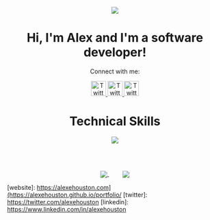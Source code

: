 <p align="center">
  <img src="https://user-images.githubusercontent.com/113874361/206784635-fc88205f-8759-405d-a381-822c1ac268a1.jpg" />
</p>

<h1 align=center>Hi, I'm Alex and I'm a software developer!</h1>

<div align=center>
  <p>Connect with me:</p>
  <a href="https://alexehouston.com">
  <img src="https://cdn.jsdelivr.net/gh/dmhendricks/signature-social-icons/icons/round-flat-filled/50px/www.png" alt="Twitter" title="Twitter" width="35" height="35" />
  </a>
  <a href="https://twitter.com/alexehouston">
  <img src="https://cdn.jsdelivr.net/gh/dmhendricks/signature-social-icons/icons/round-flat-filled/50px/twitter.png" alt="Twitter" title="Twitter" width="35" height="35" />
  </a>
  <a href="https://www.linkedin.com/in/alexehouston">
  <img src="https://cdn.jsdelivr.net/gh/dmhendricks/signature-social-icons/icons/round-flat-filled/50px/linkedin.png" alt="Twitter" title="Twitter" width="35" height="35" />
  </a>
</div>

<h1 align=center>Technical Skills</h1>

<div align=center>
<img src="https://skillicons.dev/icons?i=js,py,html,css,nodejs,express,react,django,mongodb,postgres,aws,heroku,vscode,ps,ai" />
</div>

<br /><br />

<div align=center>
  <a href="https://github.com/anuraghazra/github-readme-stats">
    <img align="center" src="https://github-readme-stats.vercel.app/api/top-langs/?username=alexehouston&layout=compact&theme=chartreuse-dark" />
  </a>
  &nbsp;&nbsp;&nbsp;&nbsp;&nbsp;&nbsp;&nbsp;
  <a href="https://github.com/anuraghazra/convoychat">
    <img align="center" src="https://github-readme-stats.vercel.app/api?username=alexehouston&theme=chartreuse-dark&show_icons=true" />
  </a>
 </div>

[website]: https://alexehouston.com](https://alexehouston.github.io/portfolio/
[twitter]: https://twitter.com/alexehouston
[linkedin]: https://www.linkedin.com/in/alexehouston
